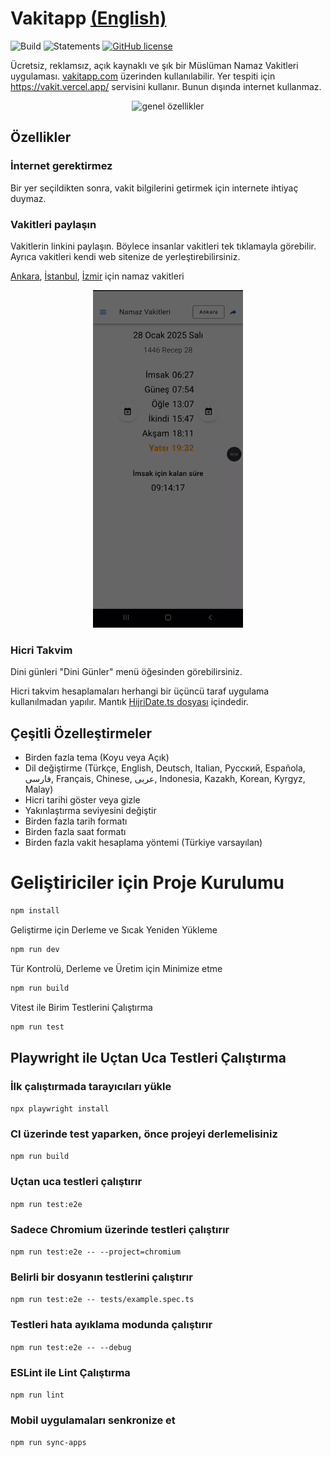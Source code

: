 # Vakitapp [(English)](README.md)

![Build](https://github.com/canbax/vakitapp/actions/workflows/build-and-test.yml/badge.svg) ![Statements](https://img.shields.io/badge/statements-94.63%25-brightgreen.svg?style=flat) [![GitHub license](https://img.shields.io/badge/license-MIT-blue.svg)](https://github.com/canbax/vakitapp/blob/main/LICENSE)

Ücretsiz, reklamsız, açık kaynaklı ve şık bir Müslüman Namaz Vakitleri uygulaması. [vakitapp.com](https://vakitapp.com) üzerinden kullanılabilir. Yer tespiti için https://vakit.vercel.app/ servisini kullanır. Bunun dışında internet kullanmaz.

<p align="center">
  <img src="doc/şov-genel.gif" title="genel özellikler"/>
</p>

## Özellikler

### İnternet gerektirmez

Bir yer seçildikten sonra, vakit bilgilerini getirmek için internete ihtiyaç duymaz.

### Vakitleri paylaşın

Vakitlerin linkini paylaşın. Böylece insanlar vakitleri tek tıklamayla görebilir. Ayrıca vakitleri kendi web sitenize de yerleştirebilirsiniz.

[Ankara](https://www.vakitapp.com/share?city=311034&theme=light&isShowHijri=1&year=YYYY&month=MMMM&weekDay=DDDD&time=XX%3AYY%3AZZ&method=Turkey&madhab=shafi&zoom=1&language=tr), [İstanbul](https://www.vakitapp.com/share?city=311922&theme=light&isShowHijri=1&year=YYYY&month=MMMM&weekDay=DDDD&time=XX%3AYY%3AZZ&method=Turkey&madhab=shafi&zoom=1&language=tr), [İzmir](https://www.vakitapp.com/share?city=311955&theme=light&isShowHijri=1&year=YYYY&month=MMMM&weekDay=DDDD&time=XX%3AYY%3AZZ&method=Turkey&madhab=shafi&zoom=1&language=tr) için namaz vakitleri

<p align="center"> <img src="doc/paylaş.gif" title="paylaşım linki"/>
</p>

### Hicri Takvim

Dini günleri "Dini Günler" menü öğesinden görebilirsiniz.

Hicri takvim hesaplamaları herhangi bir üçüncü taraf uygulama kullanılmadan yapılır. Mantık [HijriDate.ts dosyası](https://github.com/canbax/vakitapp/blob/master/src/util/HijriDate.ts) içindedir.

## Çeşitli Özelleştirmeler

- Birden fazla tema (Koyu veya Açık)
- Dil değiştirme (Türkçe, English, Deutsch, Italian, Pусский, Española, فارسی, Français, Chinese, عربى, Indonesia, Kazakh, Korean, Kyrgyz, Malay)
- Hicri tarihi göster veya gizle
- Yakınlaştırma seviyesini değiştir
- Birden fazla tarih formatı
- Birden fazla saat formatı
- Birden fazla vakit hesaplama yöntemi (Türkiye varsayılan)

# Geliştiriciler için Proje Kurulumu

```sh
npm install
```

Geliştirme için Derleme ve Sıcak Yeniden Yükleme

```sh
npm run dev
```

Tür Kontrolü, Derleme ve Üretim için Minimize etme

```sh
npm run build
```

Vitest ile Birim Testlerini Çalıştırma

```sh
npm run test
```

## Playwright ile Uçtan Uca Testleri Çalıştırma

### İlk çalıştırmada tarayıcıları yükle

`npx playwright install`

### CI üzerinde test yaparken, önce projeyi derlemelisiniz

`npm run build`

### Uçtan uca testleri çalıştırır

`npm run test:e2e`

### Sadece Chromium üzerinde testleri çalıştırır

`npm run test:e2e -- --project=chromium`

### Belirli bir dosyanın testlerini çalıştırır

`npm run test:e2e -- tests/example.spec.ts`

### Testleri hata ayıklama modunda çalıştırır

`npm run test:e2e -- --debug`

### ESLint ile Lint Çalıştırma

`npm run lint`

### Mobil uygulamaları senkronize et

`npm run sync-apps`
